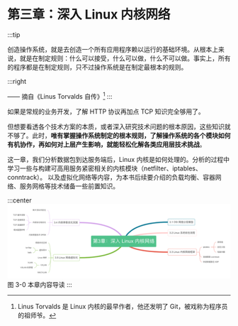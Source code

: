# 第三章：深入 Linux 内核网络
:::tip <a/>

创造操作系统，就是去创造一个所有应用程序赖以运行的基础环境。从根本上来说，就是在制定规则：什么可以接受，什么可以做，什么不可以做。事实上，所有的程序都是在制定规则，只不过操作系统是在制定最根本的规则。

:::right

—— 摘自《Linus Torvalds 自传》[^1]
:::

如果是常规的业务开发，了解 HTTP 协议再加点 TCP 知识完全够用了。

但想要看透各个技术方案的本质，或者深入研究技术问题的根本原因，这些知识就不够了。此时，**唯有掌握操作系统制定的根本规则，了解操作系统的各个模块如何有机协作，再如何对上层产生影响，就能轻松化解各类应用层技术挑战**。

这一章，我们分析数据包到达服务端后，Linux 内核是如何处理的。分析的过程中学习一些与构建可高用服务紧密相关的内核模块（netfilter、iptables、conntrack）。 以及虚拟化网络等内容，为本书后续要介绍的负载均衡、容器网络、服务网格等技术储备一些前置知识。

:::center
  ![](../assets/network-summary.png)<br/>
  图 3-0 本章内容导读
:::


[^1]: Linus Torvalds 是 Linux 内核的最早作者，他还发明了 Git，被戏称为程序员的祖师爷。
